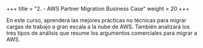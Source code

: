 +++ 
title = "2. - AWS Partner Migration Business Case" 
weight = 20
+++

En este curso, aprenderá las mejores prácticas no técnicas para migrar cargas de trabajo a gran escala a la nube de AWS. También analizará los tres tipos de análisis que resume los argumentos comerciales para migrar a AWS.
